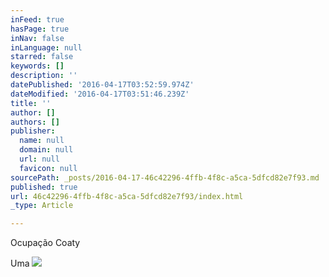 ```yaml
---
inFeed: true
hasPage: true
inNav: false
inLanguage: null
starred: false
keywords: []
description: ''
datePublished: '2016-04-17T03:52:59.974Z'
dateModified: '2016-04-17T03:51:46.239Z'
title: ''
author: []
authors: []
publisher:
  name: null
  domain: null
  url: null
  favicon: null
sourcePath: _posts/2016-04-17-46c42296-4ffb-4f8c-a5ca-5dfcd82e7f93.md
published: true
url: 46c42296-4ffb-4f8c-a5ca-5dfcd82e7f93/index.html
_type: Article

---
```

Ocupação Coaty

Uma ![](https://the-grid-user-content.s3-us-west-2.amazonaws.com/ed21a66b-788d-4eff-8e63-e2937dddfc9f.jpg)